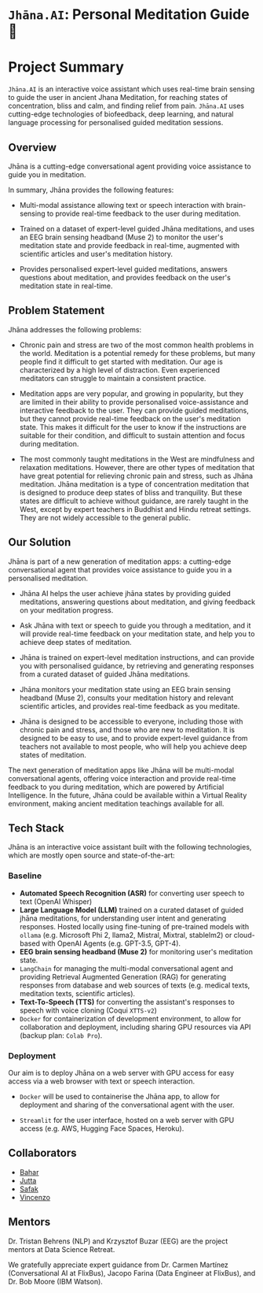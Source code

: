 # `Jhāna.AI`: Personal Meditation Guide :pray:

# Project Summary

`Jhāna.AI` is an interactive voice assistant which uses real-time brain sensing to guide the user in ancient Jhana Meditation, for reaching states of concentration, bliss and calm, and finding relief from pain. `Jhāna.AI` uses cutting-edge technologies of biofeedback, deep learning, and natural language processing for personalised guided meditation sessions. 

## Overview

Jhāna is a cutting-edge conversational agent providing voice assistance to guide you in meditation. 

In summary, Jhāna provides the following features:

- Multi-modal assistance allowing text or speech interaction with brain-sensing to provide real-time feedback to the user during meditation.

- Trained on a dataset of expert-level guided Jhāna meditations, and uses an EEG brain sensing headband (Muse 2) to monitor the user's meditation state and provide feedback in real-time, augmented with scientific articles and user's meditation history. 

- Provides personalised expert-level guided meditations, answers questions about meditation, and provides feedback on the user's meditation state in real-time.

## Problem Statement

Jhāna addresses the following problems:

- Chronic pain and stress are two of the most common health problems in the world. Meditation is a potential remedy for these problems, but many people find it difficult to get started with meditation. Our age is characterized by a high level of distraction. Even experienced meditators can struggle to maintain a consistent practice.

- Meditation apps are very popular, and growing in popularity, but they are limited in their ability to provide personalised voice-assistance and interactive feedback to the user. They can provide guided meditations, but they cannot provide real-time feedback on the user's meditation state. This makes it difficult for the user to know if the instructions are suitable for their condition, and difficult to sustain attention and focus during meditation.

- The most commonly taught meditations in the West are mindfulness and relaxation meditations. However, there are other types of meditation that have great potential for relieving chronic pain and stress, such as Jhāna meditation. Jhāna meditation is a type of concentration meditation that is designed to produce deep states of bliss and tranquility. But these states are difficult to achieve without guidance, are rarely taught in the West, except by expert teachers in Buddhist and Hindu retreat settings. They are not widely accessible to the general public.

## Our Solution

Jhāna is part of a new generation of meditation apps: a cutting-edge conversational agent that provides voice assistance to guide you in a personalised meditation.

- Jhāna AI helps the user achieve jhāna states by providing guided meditations, answering questions about meditation, and giving feedback on your meditation progress. 

- Ask Jhāna with text or speech to guide you through a meditation, and it will provide real-time feedback on your meditation state, and help you to achieve deep states of meditation.

- Jhāna is trained on expert-level meditation instructions, and can provide you with personalised guidance, by retrieving and generating responses from a curated dataset of guided Jhāna meditations.

- Jhāna monitors your meditation state using an EEG brain sensing headband (Muse 2), consults your meditation history and relevant scientific articles, and provides real-time feedback as you meditate.

- Jhāna is designed to be accessible to everyone, including those with chronic pain and stress, and those who are new to meditation. It is designed to be easy to use, and to provide expert-level guidance from teachers not available to most people, who will help you achieve deep states of meditation.

The next generation of meditation apps like Jhāna will be multi-modal conversational agents, offering voice interaction and provide real-time feedback to you during meditation, which are powered by Artificial Intelligence. In the future, Jhāna could be available within a Virtual Reality environment, making ancient meditation teachings available for all.

## Tech Stack

Jhāna is an interactive voice assistant built with the following technologies, which are mostly open source and state-of-the-art:

### Baseline

- **Automated Speech Recognition (ASR)** for converting user speech to text (OpenAI Whisper)
- **Large Language Model (LLM)** trained on a curated dataset of guided jhāna meditations, for understanding user intent and generating responses. Hosted locally using fine-tuning of pre-trained models with `ollama` (e.g. Microsoft Phi 2, llama2, Mistral, Mixtral, stablelm2) or cloud-based with OpenAI Agents (e.g. GPT-3.5, GPT-4).
- **EEG brain sensing headband (Muse 2)** for monitoring user's meditation state.
- `LangChain` for managing the multi-modal conversational agent and providing Retrieval Augmented Generation (RAG) for generating responses from database and web sources of texts (e.g. medical texts, meditation texts, scientific articles).
- **Text-To-Speech (TTS)** for converting the assistant's responses to speech with voice cloning (Coqui `XTTS-v2`)
- `Docker` for containerization of development environment, to allow for collaboration and deployment, including sharing GPU resources via API (backup plan: `Colab Pro`).

### Deployment

Our aim is to deploy Jhāna on a web server with GPU access for easy access via a web browser with text or speech interaction.

- `Docker` will be used to containerise the Jhāna app, to allow for deployment and sharing of the conversational agent with the user.

- `Streamlit` for the user interface, hosted on a web server with GPU access (e.g. AWS, Hugging Face Spaces, Heroku).

## Collaborators

- [Bahar](https://github.com/Bahar-Rezaei)
- [Jutta](https://github.com/juttaromberg)
- [Safak](https://github.com/ozdensafak)
- [Vincenzo](https://github.com/Vinsora)

## Mentors

Dr. Tristan Behrens (NLP) and Krzysztof Buzar (EEG) are the project mentors at Data Science Retreat.

We gratefully appreciate expert guidance from Dr. Carmen Martínez (Conversational AI at FlixBus), Jacopo Farina (Data Engineer at FlixBus), and Dr. Bob Moore (IBM Watson).